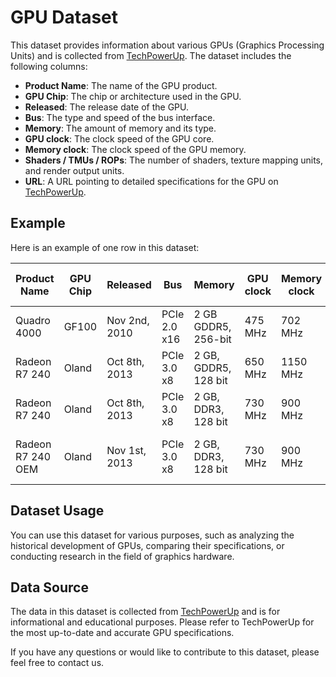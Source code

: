 # GPU Dataset

This dataset provides information about various GPUs (Graphics Processing Units) and is collected from [TechPowerUp](https://www.techpowerup.com/). The dataset includes the following columns:

- **Product Name**: The name of the GPU product.
- **GPU Chip**: The chip or architecture used in the GPU.
- **Released**: The release date of the GPU.
- **Bus**: The type and speed of the bus interface.
- **Memory**: The amount of memory and its type.
- **GPU clock**: The clock speed of the GPU core.
- **Memory clock**: The clock speed of the GPU memory.
- **Shaders / TMUs / ROPs**: The number of shaders, texture mapping units, and render output units.
- **URL**: A URL pointing to detailed specifications for the GPU on [TechPowerUp](https://www.techpowerup.com/).

## Example

Here is an example of one row in this dataset:

| Product Name      | GPU Chip | Released       | Bus         | Memory              | GPU clock | Memory clock | Shaders / TMUs / ROPs | URL                                      |
|-------------------|----------|----------------|-------------|---------------------|-----------|--------------|-----------------------|------------------------------------------|
| Quadro 4000       | GF100    | Nov 2nd, 2010  | PCIe 2.0 x16 | 2 GB GDDR5, 256-bit | 475 MHz   | 702 MHz      | 256 / 32 / 32         | [/gpu-specs/quadro-4000.c898](https://www.techpowerup.com/gpu-specs/quadro-4000.c898) |
| Radeon R7 240     | Oland    | Oct 8th, 2013  | PCIe 3.0 x8 | 2 GB, GDDR5, 128 bit | 650 MHz   | 1150 MHz     | 320 / 20 / 8          | [/gpu-specs/radeon-r7-240.c3130](https://www.techpowerup.com/gpu-specs/radeon-r7-240.c3130) |
| Radeon R7 240     | Oland    | Oct 8th, 2013  | PCIe 3.0 x8 | 2 GB, DDR3, 128 bit  | 730 MHz   | 900 MHz      | 320 / 20 / 8          | [/gpu-specs/radeon-r7-240.c2463](https://www.techpowerup.com/gpu-specs/radeon-r7-240.c2463) |
| Radeon R7 240 OEM | Oland    | Nov 1st, 2013  | PCIe 3.0 x8 | 2 GB, DDR3, 128 bit  | 730 MHz   | 900 MHz      | 320 / 20 / 8          | [/gpu-specs/radeon-r7-240-oem.c2542](https://www.techpowerup.com/gpu-specs/radeon-r7-240-oem.c2542) |



## Dataset Usage

You can use this dataset for various purposes, such as analyzing the historical development of GPUs, comparing their specifications, or conducting research in the field of graphics hardware.


## Data Source

The data in this dataset is collected from [TechPowerUp](https://www.techpowerup.com/) and is for informational and educational purposes. Please refer to TechPowerUp for the most up-to-date and accurate GPU specifications.

If you have any questions or would like to contribute to this dataset, please feel free to contact us.
